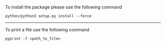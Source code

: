 To install the package please use the following command 

```
python/python3 setup.py install --force
```

---
To print a file use the following command

```
pyprint -f <path_to_file>
```